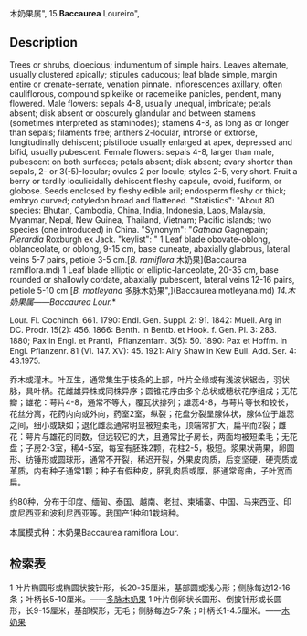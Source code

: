 木奶果属",
15.**Baccaurea** Loureiro",

## Description
Trees or shrubs, dioecious; indumentum of simple hairs. Leaves alternate, usually clustered apically; stipules caducous; leaf blade simple, margin entire or crenate-serrate, venation pinnate. Inflorescences axillary, often cauliflorous, compound spikelike or racemelike panicles, pendent, many flowered. Male flowers: sepals 4-8, usually unequal, imbricate; petals absent; disk absent or obscurely glandular and between stamens (sometimes interpreted as staminodes); stamens 4-8, as long as or longer than sepals; filaments free; anthers 2-locular, introrse or extrorse, longitudinally dehiscent; pistillode usually enlarged at apex, depressed and bifid, usually pubescent. Female flowers: sepals 4-8, larger than male, pubescent on both surfaces; petals absent; disk absent; ovary shorter than sepals, 2- or 3(-5)-locular; ovules 2 per locule; styles 2-5, very short. Fruit a berry or tardily loculicidally dehiscent fleshy capsule, ovoid, fusiform, or globose. Seeds enclosed by fleshy edible aril; endosperm fleshy or thick; embryo curved; cotyledon broad and flattened.
  "Statistics": "About 80 species: Bhutan, Cambodia, China, India, Indonesia, Laos, Malaysia, Myanmar, Nepal, New Guinea, Thailand, Vietnam; Pacific islands; two species (one introduced) in China.
  "Synonym": "*Gatnaia* Gagnepain; *Pierardia* Roxburgh ex Jack.
  "keylist": "
1 Leaf blade obovate-oblong, oblanceolate, or oblong, 9-15 cm, base cuneate, abaxially glabrous, lateral veins 5-7 pairs, petiole 3-5 cm.[*B. ramiflora* 木奶果](Baccaurea ramiflora.md)
1 Leaf blade elliptic or elliptic-lanceolate, 20-35 cm, base rounded or shallowly cordate, abaxially pubescent, lateral veins 12-16 pairs, petiole 5-10 cm.[*B. motleyana* 多脉木奶果",](Baccaurea motleyana.md)
**14.木奶果属*——Baccaurea Lour.**

Lour. Fl. Cochinch. 661. 1790: Endl. Gen. Suppl. 2: 91. 1842: Muell. Arg in DC. Prodr. 15(2): 456. 1866: Benth. in Bentb. et Hook. f. Gen. Pl. 3: 283. 1880; Pax in Engl. et Prantl，Pflanzenfam. 3(5): 50. 1890: Pax et Hoffm. in Engl. Pflanzenr. 81 (VI. 147. XV): 45. 1921: Airy Shaw in Kew Bull. Add. Ser. 4: 43.1975.

乔木或灌木。叶互生，通常集生于枝条的上部，叶片全缘或有浅波状锯齿，羽状脉，具叶柄。花雌雄异株或同株异序；圆锥花序由多个总状或穗状花序组成；无花瓣；雄花：萼片4-8，通常不等大，覆瓦状排列；雄蕊4-8，与萼片等长和较长，花丝分离，花药内向或外向，药室2室，纵裂；花盘分裂呈腺体状，腺体位于雄蕊之间，细小或缺如；退化雌蕊通常明显被短柔毛，顶端常扩大，扁平而2裂；雌花：萼片与雄花的同数，但远较它的大，且通常比子房长，两面均被短柔毛；无花盘；子房2-3室，稀4-5室，每室有胚珠2颗，花柱2-5，极短。浆果状蒴果，卵圆形、纺锤形或圆球形，通常不开裂，稀迟开裂，外果皮肉质，后变坚硬，硬壳质或革质，内有种子通常1颗；种子有假种皮，胚乳肉质或厚，胚通常弯曲，子叶宽而扁。

约80种，分布于印度、缅甸、泰国、越南、老挝、柬埔寨、中国、马来西亚、印度尼西亚和波利尼西亚等。我国产1种和1栽培种。

本属模式种：木奶果Baccaurea ramiflora Lour.

## 检索表

1 叶片椭圆形或椭圆状披针形，长20-35厘米，基部圆或浅心形；侧脉每边12-16条；叶柄长5-10厘米。——[多脉木奶果](Baccaurea%20motleyana.md)
1 叶片倒卵状长圆形、倒披针形或长圆形，长9-15厘米，基部楔形，无毛；侧脉每边5-7条；叶柄长1-4.5厘米。——[木奶果](Baccaurea%20ramilfora.md)
